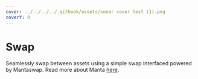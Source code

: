 ```yaml
---
cover: ../../../../.gitbook/assets/sonar cover test (1).png
coverY: 0
---
```


# Swap

Seamlessly swap between assets using a simple swap interfaced powered by Mantaswap. Read more about Manta [here](https://mantadao.app).
